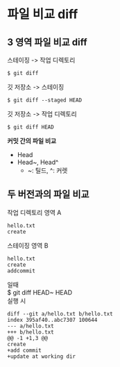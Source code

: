 # 파일 비교 diff
## 3 영역 파일 비교 diff
스테이징 -> 작업 디렉토리
```
$ git diff
```
깃 저장소 -> 스테이징
```
$ git diff --staged HEAD
```
깃 저장소 -> 작업 디렉토리
```
$ git diff HEAD
```

**커밋 간의 파일 비교**
- Head
- Head~, Head^
  - ~: 틸드, ^: 커렛
## 두 버전과의 파일 비교
작업 디렉토리 영역 A
```
hello.txt
create
```
스테이징 영역 B
```
hello.txt
create
addcommit
```
일때<br>
$ git diff HEAD~ HEAD<br>
실행 시
```
diff --git a/hello.txt b/hello.txt
index 395af40..abc7307 100644
--- a/hello.txt
+++ b/hello.txt
@@ -1 +1,3 @@
create
+add commit
+update at working dir
```
